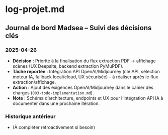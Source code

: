 # log-projet.md

## Journal de bord Madsea – Suivi des décisions clés

### 2025-04-26
- **Décision** : Priorité à la finalisation du flux extraction PDF → affichage scènes (UX Deepsite, backend extraction PyMuPDF).
- **Tâche reportée** : Intégration API OpenAI/Midjourney (clé API, sélection moteur IA, fallback local/cloud, UX sécurisée) – à réaliser après le flux extraction/affichage.
- **Action** : Ajout des exigences OpenAI/Midjourney dans le cahier des charges (`003-todo-implementation.md`).
- **Note** : Schéma d’architecture, endpoints et UX pour l’intégration API IA à documenter dans une prochaine itération.

### Historique antérieur
- (À compléter rétroactivement si besoin)
